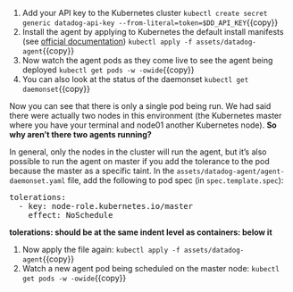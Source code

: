 1. Add your API key to the Kubernetes cluster
`kubectl create secret generic datadog-api-key --from-literal=token=$DD_API_KEY`{{copy}}
1. Install the agent by applying to Kubernetes the default install manifests
(see [official documentation](https://docs.datadoghq.com/agent/kubernetes/daemonset_setup/))
`kubectl apply -f assets/datadog-agent`{{copy}}
1. Now watch the agent pods as they come live to see the agent being deployed
`kubectl get pods -w -owide`{{copy}}
1. You can also look at the status of the daemonset
`kubectl get daemonset`{{copy}}

Now you can see that there is only a single pod being run. We had said there
were actually two nodes in this environment (the Kubernetes master where you
have your terminal and node01 another Kubernetes node). **So why aren’t there two
agents running?**

In general, only the nodes in the cluster will run the agent, but
it’s also possible to run the agent on master if you add the tolerance to the
pod because the master as a specific taint. In the `assets/datadog-agent/agent-daemonset.yaml`
file, add the following to pod spec (in `spec.template.spec`):
<pre class-"file" data-target="clipboard">
tolerations:
  - key: node-role.kubernetes.io/master
    effect: NoSchedule
</pre>
**tolerations: should be at the same indent level as containers: below it**

1. Now apply the file again:
`kubectl apply -f assets/datadog-agent`{{copy}}
1. Watch a new agent pod being scheduled on the master node:
`kubectl get pods -w -owide`{{copy}}
